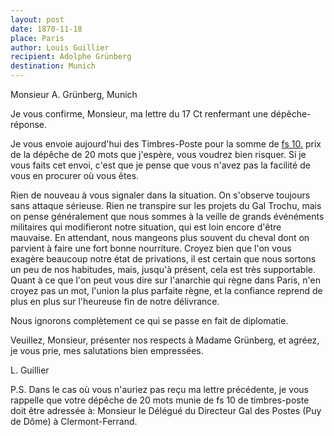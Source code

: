 ```yaml
---
layout: post
date: 1870-11-18
place: Paris
author: Louis Guillier
recipient: Adolphe Grünberg
destination: Munich
---
```


Monsieur A. Grünberg, Munich


Je vous confirme, Monsieur, ma lettre du 17 Ct renfermant une dépêche-réponse.

Je vous envoie aujourd'hui des Timbres-Poste pour la somme de <ins>fs 10.</ins>
prix de la dépêche de 20 mots que j'espère, vous voudrez bien risquer. Si je
vous faits cet envoi, c'est que je pense que vous n'avez pas la facilité de
vous en procurer où vous êtes.

Rien de nouveau à vous signaler dans la situation.
On s'observe toujours sans attaque sérieuse.
Rien ne transpire sur les projets du Gal Trochu, mais on pense généralement que
nous sommes à la veille de grands événéments militaires qui modifieront notre
situation, qui est loin encore d'être mauvaise.
En attendant, nous mangeons plus souvent du cheval dont on parvient à faire une
fort bonne nourriture.
Croyez bien que l'on vous exagère beaucoup notre état de privations, il est
certain que nous sortons un peu de nos habitudes, mais, jusqu'à présent, cela
est très supportable.
Quant à ce que l'on peut vous dire sur l'anarchie qui règne dans Paris, n'en
croyez pas un mot, l'union la plus parfaite règne, et la confiance reprend de
plus en plus sur l'heureuse fin de notre délivrance.

Nous ignorons complètement ce qui se passe en fait de diplomatie.

Veuillez, Monsieur, présenter nos respects à Madame Grünberg, et agréez, je
vous prie, mes salutations bien empressées.


L. Guillier

P.S. Dans le cas où vous n'auriez pas reçu ma lettre précédente, je vous
rappelle que votre dépêche de 20 mots munie de fs 10 de timbres-poste doit être
adressée à: Monsieur le Délégué du Directeur Gal des Postes (Puy de Dôme)
à Clermont-Ferrand.

